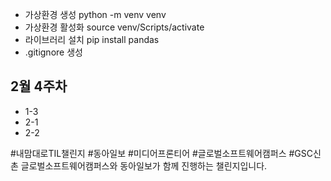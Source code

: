 - 가상환경 생성
python -m venv venv
- 가상환경 활성화
source venv/Scripts/activate
- 라이브러리 설치
pip install pandas
- .gitignore 생성

## 2월 4주차

- 1-3
- 2-1
- 2-2

#내맘대로TIL챌린지 #동아일보 #미디어프론티어 #글로벌소프트웨어캠퍼스 #GSC신촌
글로벌소프트웨어캠퍼스와 동아일보가 함께 진행하는 챌린지입니다.
